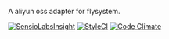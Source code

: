 A aliyun oss adapter for flysystem.

[![SensioLabsInsight](https://insight.sensiolabs.com/projects/a14a77b7-682e-4347-93bf-b822b3c4bb0e/big.png)](https://insight.sensiolabs.com/projects/a14a77b7-682e-4347-93bf-b822b3c4bb0e)
[![StyleCI](https://styleci.io/repos/42989215/shield)](https://styleci.io/repos/42989215)
[![Code Climate](https://codeclimate.com/github/twn39/flysystem-aliyun-oss/badges/gpa.svg)](https://codeclimate.com/github/twn39/flysystem-aliyun-oss)
